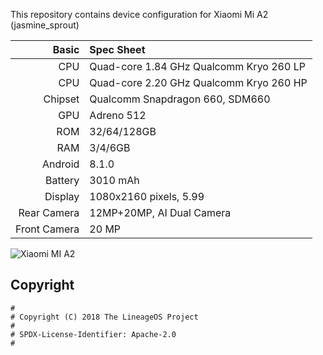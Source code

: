 This repository contains device configuration for Xiaomi Mi A2 (jasmine_sprout)

Basic   | Spec Sheet
-------:|:----------
CPU     | Quad-core 1.84 GHz Qualcomm Kryo 260 LP
CPU     | Quad-core 2.20 GHz Qualcomm Kryo 260 HP
Chipset | Qualcomm Snapdragon 660, SDM660
GPU     | Adreno 512
ROM     | 32/64/128GB
RAM     | 3/4/6GB
Android | 8.1.0
Battery | 3010 mAh
Display | 1080x2160 pixels, 5.99
Rear Camera  | 12MP+20MP, AI Dual Camera
Front Camera | 20 MP

![Xiaomi MI A2](https://i01.appmifile.com/webfile/globalimg/7/FF67F07B-049A-98ED-E767-44DC01387F59.jpg "Xiaomi Mi A2")

## Copyright

```
#
# Copyright (C) 2018 The LineageOS Project
#
# SPDX-License-Identifier: Apache-2.0
#
